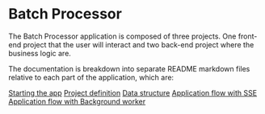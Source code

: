 # Batch Processor

The Batch Processor application is composed of three projects.
One front-end project that the user will interact and two
back-end project where the business logic are.

The documentation is breakdown into separate README markdown files
relative to each part of the application, which are:

[Starting the app](./README.startingapp.md)
[Project definition](./README.projects.md)
[Data structure](./README.data-structure.md)
[Application flow with SSE](./README.flow.md)
[Application flow with Background worker](./README.flow-bgw.md)
